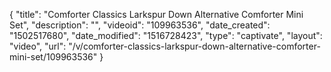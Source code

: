 {
    "title": "Comforter Classics Larkspur Down Alternative Comforter Mini Set",
    "description": "",
    "videoid": "109963536",
    "date_created": "1502517680",
    "date_modified": "1516728423",
    "type": "captivate",
    "layout": "video",
    "url": "\/v\/comforter-classics-larkspur-down-alternative-comforter-mini-set\/109963536"
}